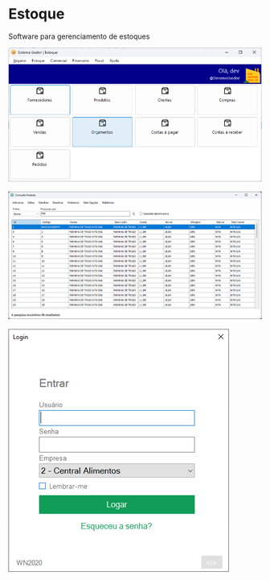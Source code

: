 # Estoque
Software para gerenciamento de estoques
  
![alt text](https://github.com/WillianMz/SistemaGestor/blob/master/Capturas%20de%20telas/TelaInicial.png?raw=true)
<br>
<br>
![alt text](https://github.com/WillianMz/SistemaGestor/blob/master/Capturas%20de%20telas/consultaProduto.png?raw=true)
<br>
<br>
![alt text](https://github.com/WillianMz/SistemaGestor/blob/master/Capturas%20de%20telas/login.png?raw=true)
